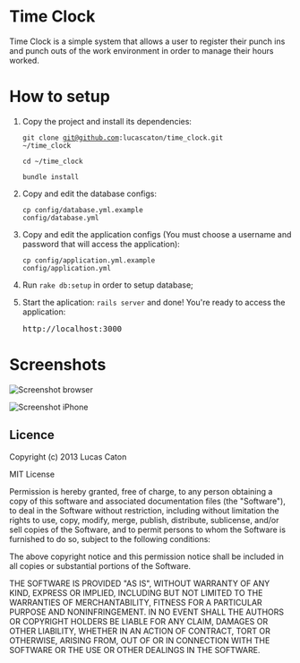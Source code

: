 # Time Clock

Time Clock is a simple system that allows a user to register their punch ins and punch outs of the work environment in order to manage their hours worked.

# How to setup

1. Copy the project and install its dependencies:

    <code>git clone git@github.com:lucascaton/time_clock.git ~/time_clock</code>

    <code>cd ~/time_clock</code>

    <code>bundle install</code>

2. Copy and edit the database configs:

    <code>cp config/database.yml.example config/database.yml</code>

3. Copy and edit the application configs (You must choose a username and password that will access the application):

    <code>cp config/application.yml.example config/application.yml</code>

4. Run <code>rake db:setup</code> in order to setup database;

5. Start the aplication: <code>rails server</code> and done! You're ready to access the application:

    <pre>http://localhost:3000</pre>

# Screenshots

![Screenshot browser](https://raw.github.com/lucascaton/time_clock/master/screenshots/screenshot_browser.png)

![Screenshot iPhone](https://raw.github.com/lucascaton/time_clock/master/screenshots/screenshot_iphone.png)

## Licence

Copyright (c) 2013 Lucas Caton

MIT License

Permission is hereby granted, free of charge, to any person obtaining
a copy of this software and associated documentation files (the
"Software"), to deal in the Software without restriction, including
without limitation the rights to use, copy, modify, merge, publish,
distribute, sublicense, and/or sell copies of the Software, and to
permit persons to whom the Software is furnished to do so, subject to
the following conditions:

The above copyright notice and this permission notice shall be
included in all copies or substantial portions of the Software.

THE SOFTWARE IS PROVIDED "AS IS", WITHOUT WARRANTY OF ANY KIND,
EXPRESS OR IMPLIED, INCLUDING BUT NOT LIMITED TO THE WARRANTIES OF
MERCHANTABILITY, FITNESS FOR A PARTICULAR PURPOSE AND
NONINFRINGEMENT. IN NO EVENT SHALL THE AUTHORS OR COPYRIGHT HOLDERS BE
LIABLE FOR ANY CLAIM, DAMAGES OR OTHER LIABILITY, WHETHER IN AN ACTION
OF CONTRACT, TORT OR OTHERWISE, ARISING FROM, OUT OF OR IN CONNECTION
WITH THE SOFTWARE OR THE USE OR OTHER DEALINGS IN THE SOFTWARE.
